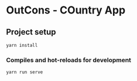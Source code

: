# OutCons - COuntry App

## Project setup
```
yarn install
```

### Compiles and hot-reloads for development
```
yarn run serve
```

